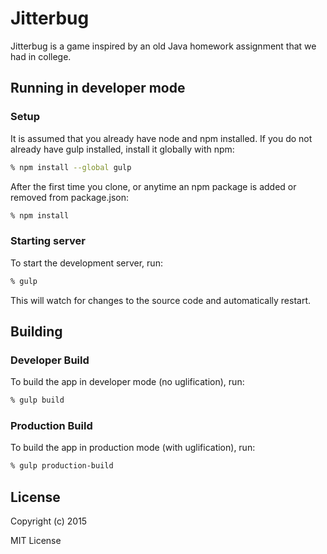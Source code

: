 # Jitterbug

Jitterbug is a game inspired by an old Java homework assignment
that we had in college.

## Running in developer mode

### Setup

It is assumed that you already have node and npm installed. If you
do not already have gulp installed, install it globally with npm:

```bash
% npm install --global gulp
```

After the first time you clone, or anytime an npm package is added
or removed from package.json:

```bash
% npm install
```

### Starting server

To start the development server, run:

```bash
% gulp
```

This will watch for changes to the source code and automatically
restart.

## Building

### Developer Build

To build the app in developer mode (no uglification), run:

```bash
% gulp build
```

### Production Build

To build the app in production mode (with uglification), run:

```bash
% gulp production-build
```

## License

Copyright (c) 2015

MIT License
